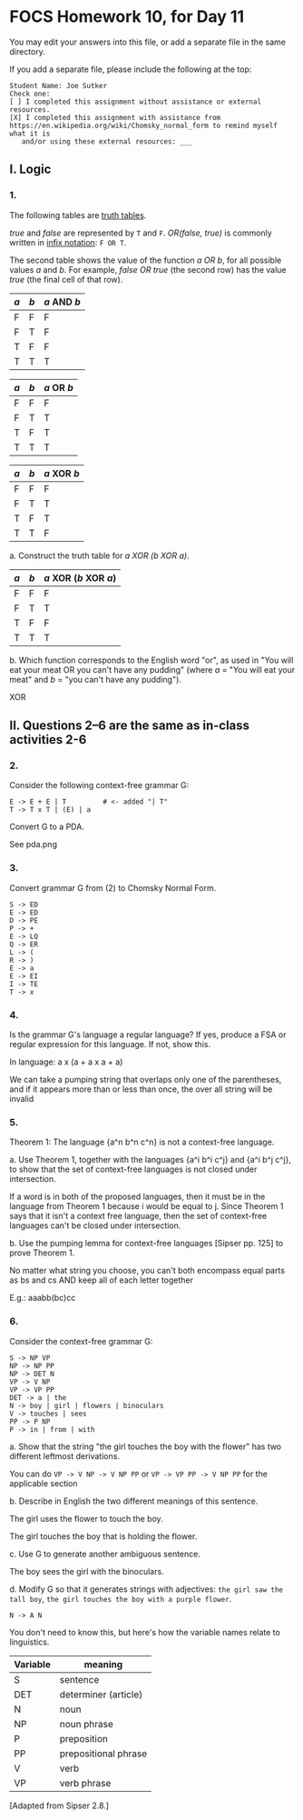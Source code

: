 # FOCS Homework 10, for Day 11

You may edit your answers into this file, or add a separate file in the same directory.

If you add a separate file, please include the following at the top:

```
Student Name: Joe Sutker
Check one:
[ ] I completed this assignment without assistance or external resources.
[X] I completed this assignment with assistance from https://en.wikipedia.org/wiki/Chomsky_normal_form to remind myself what it is
   and/or using these external resources: ___
```

## I. Logic

### 1.

The following tables are [truth tables](https://en.wikipedia.org/wiki/Truth_table).

_true_ and _false_ are represented by `T` and `F`. _OR(false, true)_ is commonly written in [infix notation](https://en.wikipedia.org/wiki/Infix_notation): `F OR T`.

The second table shows the value of the function _a OR b_, for all possible values _a_ and _b_. For example, _false OR true_ (the second row) has the value _true_ (the final cell of that row).

_a_ | _b_ | _a_ AND _b_
----|-----|---
 F  |  F  | F
 F  |  T  | F
 T  |  F  | F
 T  |  T  | T

_a_ | _b_ | _a_ OR _b_
----|-----|---
 F  |  F  | F
 F  |  T  | T
 T  |  F  | T
 T  |  T  | T

_a_ | _b_ | _a_ XOR _b_
----|-----|---
 F  |  F  | F
 F  |  T  | T
 T  |  F  | T
 T  |  T  | F

a. Construct the truth table for _a XOR (b XOR a)_.

 _a_ | _b_ | _a_ XOR (_b_ XOR _a_)
----|-----|---
 F  |  F  | F
 F  |  T  | T
 T  |  F  | F
 T  |  T  | T

b. Which function corresponds to the English word "or", as used in "You will eat your meat OR you can't have any pudding" (where _a_ = "You will eat your meat" and _b_ = "you can't have any pudding").

XOR

## II. Questions 2–6 are the same as in-class activities 2-6

### 2.

Consider the following context-free grammar G:

```
E -> E + E | T         # <- added "| T"
T -> T x T | (E) | a
```

Convert G to a PDA.

See pda.png

### 3.

Convert grammar G from (2) to Chomsky Normal Form.

```
S -> ED
E -> ED
D -> PE
P -> +
E -> LQ
Q -> ER
L -> (
R -> )
E -> a
E -> EI
I -> TE
T -> x
```

### 4.

Is the grammar G's language a regular language? If yes, produce a FSA or regular expression for this language. If not, show this. 

In language: a x (a + a x a + a)

We can take a pumping string that overlaps only one of the parentheses, and if it appears more than or less than once, the over all string will be invalid

### 5.

Theorem 1: The language {a^n b^n c^n} is not a context-free language.

a. Use Theorem 1, together with the languages {a^i b^i c^j} and {a^i b^j c^j}, to show that the set of context-free languages is not closed under intersection.

If a word is in both of the proposed languages, then it must be in the language from Theorem 1 because i would be equal to j. Since Theorem 1 says that it isn't a context free language, then the set of context-free languages can't be closed under intersection.

b. Use the pumping lemma for context-free languages [Sipser pp. 125] to prove Theorem 1.

No matter what string you choose, you can't both encompass equal parts as bs and cs AND keep all of each letter together

E.g.: aaabb(bc)cc

### 6.

Consider the context-free grammar G:

```
S -> NP VP
NP -> NP PP
NP -> DET N
VP -> V NP
VP -> VP PP
DET -> a | the
N -> boy | girl | flowers | binoculars
V -> touches | sees
PP -> P NP
P -> in | from | with
```

a. Show that the string "the girl touches the boy with the flower" has two
different leftmost derivations.

You can do `VP -> V NP -> V NP PP` or `VP -> VP PP -> V NP PP` for the applicable section 

b. Describe in English the two different meanings of this sentence.

The girl uses the flower to touch the boy.

The girl touches the boy that is holding the flower.

c. Use G to generate another ambiguous sentence.

The boy sees the girl with the binoculars.

d. Modify G so that it generates strings with adjectives: `the girl saw the tall boy`, `the girl touches the boy with a purple flower`.

```
N -> A N
```

You don't need to know this, but here's how the variable names relate to linguistics.

Variable | meaning
---|---
S | sentence
DET | determiner (article)
N | noun
NP | noun phrase
P | preposition
PP | prepositional phrase
V | verb
VP | verb phrase

[Adapted from Sipser 2.8.]
